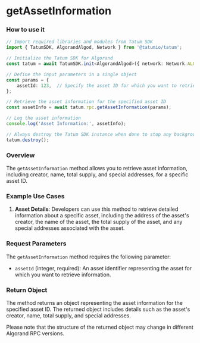 # getAssetInformation

### How to use it

```typescript
// Import required libraries and modules from Tatum SDK
import { TatumSDK, AlgorandAlgod, Network } from '@tatumio/tatum';

// Initialize the Tatum SDK for Algorand
const tatum = await TatumSDK.init<AlgorandAlgod>({ network: Network.ALGORAND_ALGOD });

// Define the input parameters in a single object
const params = {
    assetId: 123,  // Specify the asset ID for which you want to retrieve information.
};

// Retrieve the asset information for the specified asset ID
const assetInfo = await tatum.rpc.getAssetInformation(params);

// Log the asset information
console.log('Asset Information:', assetInfo);

// Always destroy the Tatum SDK instance when done to stop any background processes
tatum.destroy();
```

### Overview

The `getAssetInformation` method allows you to retrieve asset information, including creator, name, total supply, and special addresses, for a specific asset ID.

### Example Use Cases

1. **Asset Details**: Developers can use this method to retrieve detailed information about a specific asset, including the address of the asset's creator, the name of the asset, the total supply of the asset, and any special addresses associated with the asset.

### Request Parameters

The `getAssetInformation` method requires the following parameter:

- `assetId` (integer, required): An asset identifier representing the asset for which you want to retrieve information.

### Return Object

The method returns an object representing the asset information for the specified asset ID. The returned object includes details such as the asset's creator, name, total supply, and special addresses.

Please note that the structure of the returned object may change in different Algorand RPC versions.